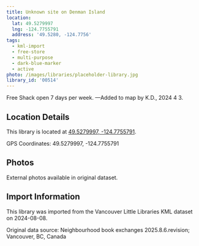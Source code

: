 ```yaml
---
title: Unknown site on Denman Island
location:
  lat: 49.5279997
  lng: -124.7755791
  address: '49.5280, -124.7756'
tags:
  - kml-import
  - free-store
  - multi-purpose
  - dark-blue-marker
  - active
photo: /images/libraries/placeholder-library.jpg
library_id: '00514'
---
```

Free Shack open 7 days per week.
—Added to map by K.D., 2024 4 3.  

## Location Details

This library is located at [49.5279997, -124.7755791](https://www.google.com/maps?q=49.5279997,-124.7755791).

GPS Coordinates: 49.5279997, -124.7755791

## Photos

External photos available in original dataset.

## Import Information

This library was imported from the Vancouver Little Libraries KML dataset on 2024-08-08.

Original data source: Neighbourhood book exchanges 2025.8.6.revision; Vancouver, BC, Canada
